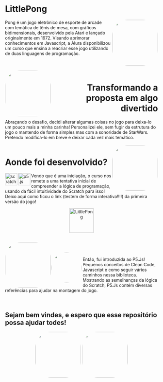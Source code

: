 # LittlePong

 <img align="right" height="150" style="border-radius:50px;" src= "https://user-images.githubusercontent.com/93413622/162546421-2c44ceb2-8123-4eab-8524-99a26a4f9598.gif">
 
 Pong é um jogo eletrônico de esporte de arcade com temática de tênis de mesa, com gráficos bidimensionais, desenvolvido pela Atari e lançado originalmente em 1972.
 Visando aprimorar conhecimentos em Javascript, a Alura disponibilizou um curso que ensina a reacriar esse jogo utilizando de duas linguagens de programação.

</br>
</br>

 <img align="left" height="150" style="border-radius:50px;" src= "https://user-images.githubusercontent.com/93413622/162546047-e6d85675-30c1-4302-a2da-c9170d4b86cf.gif">
<h1 align="right">Transformando a proposta em algo divertido</h1>
 Abraçando o desafio, decidi alterar algumas coisas no jogo para deixa-lo um pouco mais a minha carinha! Personalizei ele, sem fugir da estrutura do jogo o mantendo de forma simples mas com a sonoridade de StarWars. Pretendo modifica-lo em breve e deixar cada vez mais temático.

</br>
</br>



 <img align="right" height="150" style="border-radius:50px;" src= "https://user-images.githubusercontent.com/93413622/162540048-986f2b00-9783-4987-8145-3b9c14626395.gif">
 <h1 align="left">Aonde foi desenvolvido?</h1>
   <a href="https://scratchbrasil.org.br/">
    <img align="left" width="40px" src="https://user-images.githubusercontent.com/93413622/162549775-ffa44987-505c-405a-8f97-7c27467a191e.png" alt="scratch" style="vertical-align:top;">
  </a>
   <a href="https://editor.p5js.org/">
    <img align="left" width="40px" src="https://user-images.githubusercontent.com/93413622/162550432-1273ecd0-1e6c-4a83-af96-593538748c29.png" alt="p5.js" style="vertical-align:top;">
</a>
  Vendo que é uma iniciação, o curso nos remete a uma tentativa inicial de compreender a lógica de programação, usando da fácil intuitividade do Scratch para isso! Deixo aqui como ficou o link (testem de forma interativa!!!!) da primeira versão do jogo!

</br>

<p align="center">
  <a href="https://scratch.mit.edu/projects/644919836">
    <img align="center" width="80px" src="https://user-images.githubusercontent.com/93413622/162551590-4d940c27-a45f-4eb7-be85-225644975558.png" alt="LittlePong" style="vertical-align:top;">
  </a>
  </p>

</br>

 <img align="left" height="150" style="border-radius:50px;" src= "https://user-images.githubusercontent.com/93413622/162544703-ff0aa8b7-a528-4c2a-adef-3b56b9a26beb.gif">
 
 </br>
 </br>
 
  <img align="left" height="100" style="border-radius:50px;" src= "https://user-images.githubusercontent.com/93413622/162545364-71711355-704a-4a60-994c-1542ab672278.gif">
  
  Então, fui introduzida ao P5.Js! Pequenos conceitos de Clean Code, Javascript e como seguir vários caminhos nessa biblioteca. Mostrando as semelhanças da lógica do Scratch, P5.Js contém diversas referências para ajudar na montagem do jogo. 
  


</br>

## Sejam bem vindes, e espero que esse repositório possa ajudar todes!

<p align="center">
 <img height="150" style="border-radius:50px;" src= "https://user-images.githubusercontent.com/93413622/162552468-271523f1-8b4b-4100-a8b7-32bbcad9e39d.gif">
 <img height="150" style="border-radius:50px;" src= "https://user-images.githubusercontent.com/93413622/162546676-b8b94434-7918-49ab-93b1-5d7e4fa96e16.gif">
  </p>

